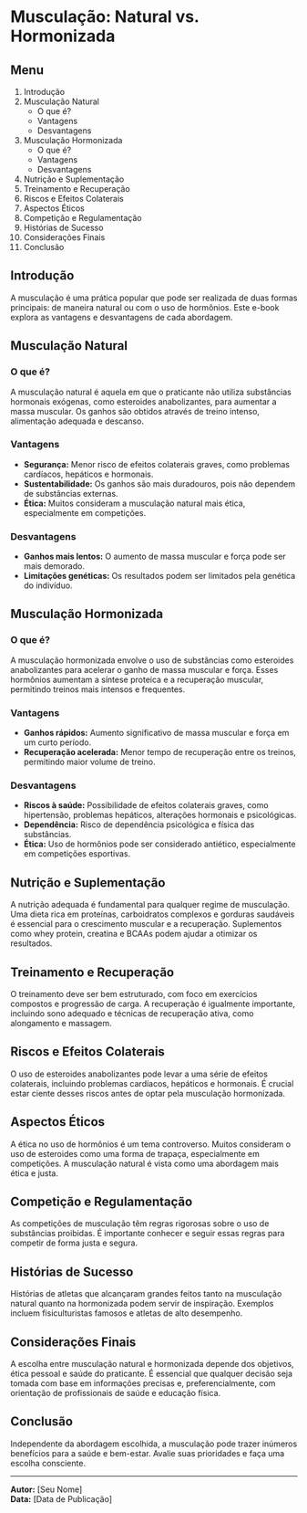 # Musculação: Natural vs. Hormonizada

## Menu
1. Introdução
2. Musculação Natural
   - O que é?
   - Vantagens
   - Desvantagens
3. Musculação Hormonizada
   - O que é?
   - Vantagens
   - Desvantagens
4. Nutrição e Suplementação
5. Treinamento e Recuperação
6. Riscos e Efeitos Colaterais
7. Aspectos Éticos
8. Competição e Regulamentação
9. Histórias de Sucesso
10. Considerações Finais
11. Conclusão

## Introdução

A musculação é uma prática popular que pode ser realizada de duas formas principais: de maneira natural ou com o uso de hormônios. Este e-book explora as vantagens e desvantagens de cada abordagem.

## Musculação Natural

### O que é?

A musculação natural é aquela em que o praticante não utiliza substâncias hormonais exógenas, como esteroides anabolizantes, para aumentar a massa muscular. Os ganhos são obtidos através de treino intenso, alimentação adequada e descanso.

### Vantagens

- **Segurança:** Menor risco de efeitos colaterais graves, como problemas cardíacos, hepáticos e hormonais.
- **Sustentabilidade:** Os ganhos são mais duradouros, pois não dependem de substâncias externas.
- **Ética:** Muitos consideram a musculação natural mais ética, especialmente em competições.

### Desvantagens

- **Ganhos mais lentos:** O aumento de massa muscular e força pode ser mais demorado.
- **Limitações genéticas:** Os resultados podem ser limitados pela genética do indivíduo.

## Musculação Hormonizada

### O que é?

A musculação hormonizada envolve o uso de substâncias como esteroides anabolizantes para acelerar o ganho de massa muscular e força. Esses hormônios aumentam a síntese proteica e a recuperação muscular, permitindo treinos mais intensos e frequentes.

### Vantagens

- **Ganhos rápidos:** Aumento significativo de massa muscular e força em um curto período.
- **Recuperação acelerada:** Menor tempo de recuperação entre os treinos, permitindo maior volume de treino.

### Desvantagens

- **Riscos à saúde:** Possibilidade de efeitos colaterais graves, como hipertensão, problemas hepáticos, alterações hormonais e psicológicas.
- **Dependência:** Risco de dependência psicológica e física das substâncias.
- **Ética:** Uso de hormônios pode ser considerado antiético, especialmente em competições esportivas.

## Nutrição e Suplementação

A nutrição adequada é fundamental para qualquer regime de musculação. Uma dieta rica em proteínas, carboidratos complexos e gorduras saudáveis é essencial para o crescimento muscular e a recuperação. Suplementos como whey protein, creatina e BCAAs podem ajudar a otimizar os resultados.

## Treinamento e Recuperação

O treinamento deve ser bem estruturado, com foco em exercícios compostos e progressão de carga. A recuperação é igualmente importante, incluindo sono adequado e técnicas de recuperação ativa, como alongamento e massagem.

## Riscos e Efeitos Colaterais

O uso de esteroides anabolizantes pode levar a uma série de efeitos colaterais, incluindo problemas cardíacos, hepáticos e hormonais. É crucial estar ciente desses riscos antes de optar pela musculação hormonizada.

## Aspectos Éticos

A ética no uso de hormônios é um tema controverso. Muitos consideram o uso de esteroides como uma forma de trapaça, especialmente em competições. A musculação natural é vista como uma abordagem mais ética e justa.

## Competição e Regulamentação

As competições de musculação têm regras rigorosas sobre o uso de substâncias proibidas. É importante conhecer e seguir essas regras para competir de forma justa e segura.

## Histórias de Sucesso

Histórias de atletas que alcançaram grandes feitos tanto na musculação natural quanto na hormonizada podem servir de inspiração. Exemplos incluem fisiculturistas famosos e atletas de alto desempenho.

## Considerações Finais

A escolha entre musculação natural e hormonizada depende dos objetivos, ética pessoal e saúde do praticante. É essencial que qualquer decisão seja tomada com base em informações precisas e, preferencialmente, com orientação de profissionais de saúde e educação física.

## Conclusão

Independente da abordagem escolhida, a musculação pode trazer inúmeros benefícios para a saúde e bem-estar. Avalie suas prioridades e faça uma escolha consciente.

---

**Autor:** [Seu Nome]  
**Data:** [Data de Publicação]

